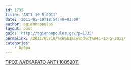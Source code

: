 ```yaml
---
id: 1735
title: 'ΑΝΤ1 10-5-2011'
date: '2011-05-10T18:54:48+03:00'
author: agiannopoulos
layout: post
guid: 'http://agiannopoulos.gr/?p=1735'
permalink: /2011/05/10/%ce%b1%ce%bd%cf%841-10-5-2011/
categories:
    - Άρθρα
---
```


[ΠΡΟΣ ΛΑΣΚΑΡΑΤΟ ΑΝΤ1 10052011](http://localhost:8000/wp-content/uploads/2012/04/cf80cf81cebfcf83-cebbceb1cf83cebaceb1cf81ceb1cf84cebf-ceb1cebdcf841-10052011.doc)